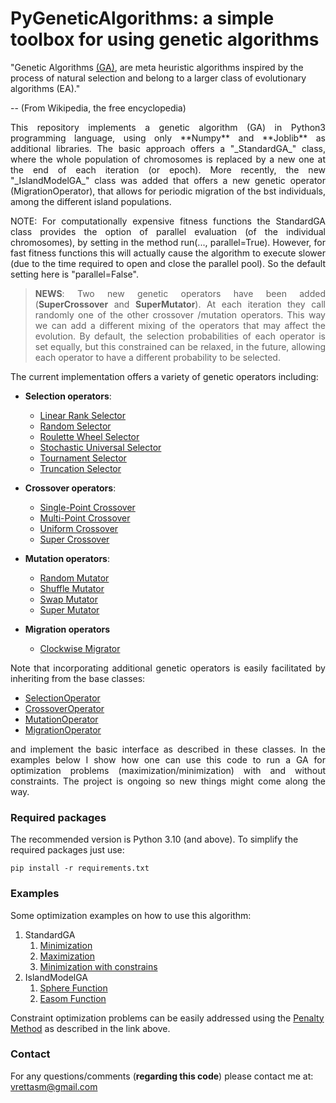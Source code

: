 # PyGeneticAlgorithms: a simple toolbox for using genetic algorithms

"Genetic Algorithms [(GA)](https://en.wikipedia.org/wiki/Genetic_algorithm), are meta heuristic algorithms
inspired by the process of natural selection and belong to a larger class of evolutionary algorithms (EA)."

-- (From Wikipedia, the free encyclopedia)

<div align="justify">
This repository implements a genetic algorithm (GA) in Python3 programming language, using only **Numpy** and **Joblib**
as additional libraries. The basic approach offers a "_StandardGA_" class, where the whole population of chromosomes is
replaced by a new one at the end of each iteration (or epoch). More recently, the new "_IslandModelGA_" class was added
that offers a new genetic operator (MigrationOperator), that allows for periodic migration of the bst individuals, among
the different island populations.

NOTE:
For computationally expensive fitness functions the StandardGA class provides the option of parallel evaluation (of the
individual chromosomes), by setting in the method run(..., parallel=True). However, for fast fitness functions this will
actually cause the algorithm to execute slower (due to the time required to open and close the parallel pool). So the
default setting here is "parallel=False".


  > **NEWS**:
  > Two new genetic operators have been added (**SuperCrossover** and **SuperMutator**). At each iteration they call
  > randomly one of the other crossover /mutation operators. This way we can add a different mixing of the operators
  > that may affect the evolution. By default, the selection probabilities of each operator is set equally, but this
  > constrained can be relaxed, in the future, allowing each operator to have a different probability to be selected.
  >

The current implementation offers a variety of genetic operators including:

- **Selection operators**:
  - [Linear Rank Selector](code/src/operators/selection/linear_rank_selector.py)
  - [Random Selector](code/src/operators/selection/random_selector.py)
  - [Roulette Wheel Selector](code/src/operators/selection/roulette_wheel_selector.py)
  - [Stochastic Universal Selector](code/src/operators/selection/stochastic_universal_selector.py)
  - [Tournament Selector](code/src/operators/selection/tournament_selector.py)
  - [Truncation Selector](code/src/operators/selection/truncation_selector.py)

- **Crossover operators**:
  - [Single-Point Crossover](code/src/operators/crossover/single_point_crossover.py)
  - [Multi-Point Crossover](code/src/operators/crossover/mutli_point_crossover.py)
  - [Uniform Crossover](code/src/operators/crossover/uniform_crossover.py)
  - [Super Crossover](code/src/operators/crossover/super_crossover.py)

- **Mutation operators**:
  - [Random Mutator](code/src/operators/mutation/random_mutator.py)
  - [Shuffle Mutator](code/src/operators/mutation/shuffle_mutator.py)
  - [Swap Mutator](code/src/operators/mutation/swap_mutator.py)
  - [Super Mutator](code/src/operators/mutation/super_mutator.py)

- **Migration operators**
  - [Clockwise Migrator](code/src/operators/migration/clockwise_migration.py)

Note that incorporating additional genetic operators is easily facilitated by inheriting from the base classes:
- [SelectionOperator](code/src/operators/selection/select_operator.py)
- [CrossoverOperator](code/src/operators/crossover/crossover_operator.py)
- [MutationOperator](code/src/operators/mutation/mutate_operator.py)
- [MigrationOperator](code/src/operators/migration/migration_operator.py)

and implement the basic interface as described in these classes. In the examples below I show how one can use this code
to run a GA for optimization problems (maximization/minimization) with and without constraints. The project is ongoing
so new things might come along the way.
</div>

### Required packages

The recommended version is Python 3.10 (and above). To simplify the required packages just use:

    pip install -r requirements.txt

### Examples

Some optimization examples on how to use this algorithm:

1. StandardGA
   1. [Minimization](examples/sphere.ipynb)
   2. [Maximization](examples/rastrigin.ipynb)
   3. [Minimization with constrains](examples/rosenbrock_on_a_disk.ipynb)
2. IslandModelGA
   1. [Sphere Function](examples/sphere_in_parallel.ipynb)
   2. [Easom Function](examples/easom_in_parallel.ipynb)

Constraint optimization problems can be easily addressed using the
[Penalty Method](https://en.wikipedia.org/wiki/Penalty_method) as described in the link above.

### Contact

For any questions/comments (**regarding this code**) please contact me at: vrettasm@gmail.com
